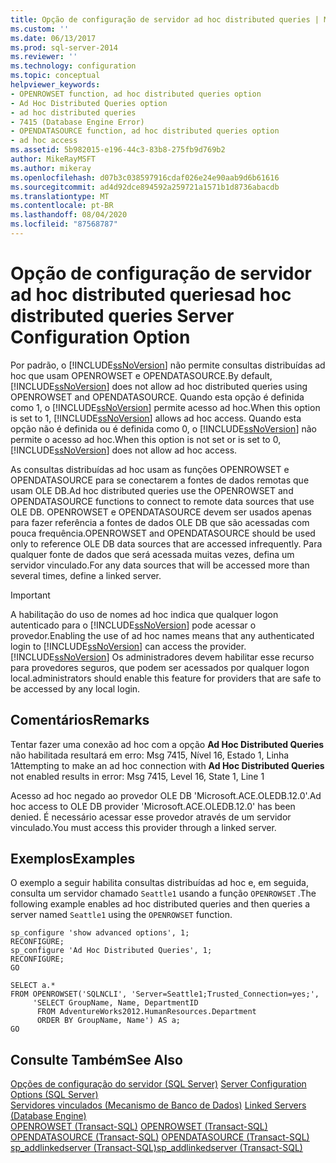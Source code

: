 ```yaml
---
title: Opção de configuração de servidor ad hoc distributed queries | Microsoft Docs
ms.custom: ''
ms.date: 06/13/2017
ms.prod: sql-server-2014
ms.reviewer: ''
ms.technology: configuration
ms.topic: conceptual
helpviewer_keywords:
- OPENROWSET function, ad hoc distributed queries option
- Ad Hoc Distributed Queries option
- ad hoc distributed queries
- 7415 (Database Engine Error)
- OPENDATASOURCE function, ad hoc distributed queries option
- ad hoc access
ms.assetid: 5b982015-e196-44c3-83b8-275fb9d769b2
author: MikeRayMSFT
ms.author: mikeray
ms.openlocfilehash: d07b3c038597916cdaf026e24e90aab9d6b61616
ms.sourcegitcommit: ad4d92dce894592a259721a1571b1d8736abacdb
ms.translationtype: MT
ms.contentlocale: pt-BR
ms.lasthandoff: 08/04/2020
ms.locfileid: "87568787"
---
```

# <a name="ad-hoc-distributed-queries-server-configuration-option"></a><span data-ttu-id="b47b8-102">Opção de configuração de servidor ad hoc distributed queries</span><span class="sxs-lookup"><span data-stu-id="b47b8-102">ad hoc distributed queries Server Configuration Option</span></span>
  <span data-ttu-id="b47b8-103">Por padrão, o [!INCLUDE[ssNoVersion](../../includes/ssnoversion-md.md)] não permite consultas distribuídas ad hoc que usam OPENROWSET e OPENDATASOURCE.</span><span class="sxs-lookup"><span data-stu-id="b47b8-103">By default, [!INCLUDE[ssNoVersion](../../includes/ssnoversion-md.md)] does not allow ad hoc distributed queries using OPENROWSET and OPENDATASOURCE.</span></span> <span data-ttu-id="b47b8-104">Quando esta opção é definida como 1, o [!INCLUDE[ssNoVersion](../../includes/ssnoversion-md.md)] permite acesso ad hoc.</span><span class="sxs-lookup"><span data-stu-id="b47b8-104">When this option is set to 1, [!INCLUDE[ssNoVersion](../../includes/ssnoversion-md.md)] allows ad hoc access.</span></span> <span data-ttu-id="b47b8-105">Quando esta opção não é definida ou é definida como 0, o [!INCLUDE[ssNoVersion](../../includes/ssnoversion-md.md)] não permite o acesso ad hoc.</span><span class="sxs-lookup"><span data-stu-id="b47b8-105">When this option is not set or is set to 0, [!INCLUDE[ssNoVersion](../../includes/ssnoversion-md.md)] does not allow ad hoc access.</span></span>  
  
 <span data-ttu-id="b47b8-106">As consultas distribuídas ad hoc usam as funções OPENROWSET e OPENDATASOURCE para se conectarem a fontes de dados remotas que usam OLE DB.</span><span class="sxs-lookup"><span data-stu-id="b47b8-106">Ad hoc distributed queries use the OPENROWSET and OPENDATASOURCE functions to connect to remote data sources that use OLE DB.</span></span> <span data-ttu-id="b47b8-107">OPENROWSET e OPENDATASOURCE devem ser usados apenas para fazer referência a fontes de dados OLE DB que são acessadas com pouca frequência.</span><span class="sxs-lookup"><span data-stu-id="b47b8-107">OPENROWSET and OPENDATASOURCE should be used only to reference OLE DB data sources that are accessed infrequently.</span></span> <span data-ttu-id="b47b8-108">Para qualquer fonte de dados que será acessada muitas vezes, defina um servidor vinculado.</span><span class="sxs-lookup"><span data-stu-id="b47b8-108">For any data sources that will be accessed more than several times, define a linked server.</span></span>  
  
> [!IMPORTANT]  
>  <span data-ttu-id="b47b8-109">A habilitação do uso de nomes ad hoc indica que qualquer logon autenticado para o [!INCLUDE[ssNoVersion](../../includes/ssnoversion-md.md)] pode acessar o provedor.</span><span class="sxs-lookup"><span data-stu-id="b47b8-109">Enabling the use of ad hoc names means that any authenticated login to [!INCLUDE[ssNoVersion](../../includes/ssnoversion-md.md)] can access the provider.</span></span> [!INCLUDE[ssNoVersion](../../includes/ssnoversion-md.md)] <span data-ttu-id="b47b8-110">Os administradores devem habilitar esse recurso para provedores seguros, que podem ser acessados por qualquer logon local.</span><span class="sxs-lookup"><span data-stu-id="b47b8-110">administrators should enable this feature for providers that are safe to be accessed by any local login.</span></span>  
  
## <a name="remarks"></a><span data-ttu-id="b47b8-111">Comentários</span><span class="sxs-lookup"><span data-stu-id="b47b8-111">Remarks</span></span>  
 <span data-ttu-id="b47b8-112">Tentar fazer uma conexão ad hoc com a opção **Ad Hoc Distributed Queries** não habilitada resultará em erro: Msg 7415, Nível 16, Estado 1, Linha 1</span><span class="sxs-lookup"><span data-stu-id="b47b8-112">Attempting to make an ad hoc connection with **Ad Hoc Distributed Queries** not enabled results in error: Msg 7415, Level 16, State 1, Line 1</span></span>  
  
 <span data-ttu-id="b47b8-113">Acesso ad hoc negado ao provedor OLE DB 'Microsoft.ACE.OLEDB.12.0'.</span><span class="sxs-lookup"><span data-stu-id="b47b8-113">Ad hoc access to OLE DB provider 'Microsoft.ACE.OLEDB.12.0' has been denied.</span></span> <span data-ttu-id="b47b8-114">É necessário acessar esse provedor através de um servidor vinculado.</span><span class="sxs-lookup"><span data-stu-id="b47b8-114">You must access this provider through a linked server.</span></span>  
  
## <a name="examples"></a><span data-ttu-id="b47b8-115">Exemplos</span><span class="sxs-lookup"><span data-stu-id="b47b8-115">Examples</span></span>  
 <span data-ttu-id="b47b8-116">O exemplo a seguir habilita consultas distribuídas ad hoc e, em seguida, consulta um servidor chamado `Seattle1` usando a função `OPENROWSET` .</span><span class="sxs-lookup"><span data-stu-id="b47b8-116">The following example enables ad hoc distributed queries and then queries a server named `Seattle1` using the `OPENROWSET` function.</span></span>  
  
```  
sp_configure 'show advanced options', 1;  
RECONFIGURE;  
sp_configure 'Ad Hoc Distributed Queries', 1;  
RECONFIGURE;  
GO  
  
SELECT a.*  
FROM OPENROWSET('SQLNCLI', 'Server=Seattle1;Trusted_Connection=yes;',  
     'SELECT GroupName, Name, DepartmentID  
      FROM AdventureWorks2012.HumanResources.Department  
      ORDER BY GroupName, Name') AS a;  
GO  
```  
  
## <a name="see-also"></a><span data-ttu-id="b47b8-117">Consulte Também</span><span class="sxs-lookup"><span data-stu-id="b47b8-117">See Also</span></span>  
 <span data-ttu-id="b47b8-118">[Opções de configuração do servidor &#40;SQL Server&#41;](server-configuration-options-sql-server.md) </span><span class="sxs-lookup"><span data-stu-id="b47b8-118">[Server Configuration Options &#40;SQL Server&#41;](server-configuration-options-sql-server.md) </span></span>  
 <span data-ttu-id="b47b8-119">[Servidores vinculados &#40;Mecanismo de Banco de Dados&#41;](../../relational-databases/linked-servers/linked-servers-database-engine.md) </span><span class="sxs-lookup"><span data-stu-id="b47b8-119">[Linked Servers &#40;Database Engine&#41;](../../relational-databases/linked-servers/linked-servers-database-engine.md) </span></span>  
 <span data-ttu-id="b47b8-120">[OPENROWSET &#40;Transact-SQL&#41;](/sql/t-sql/functions/openrowset-transact-sql) </span><span class="sxs-lookup"><span data-stu-id="b47b8-120">[OPENROWSET &#40;Transact-SQL&#41;](/sql/t-sql/functions/openrowset-transact-sql) </span></span>  
 <span data-ttu-id="b47b8-121">[OPENDATASOURCE &#40;Transact-SQL&#41;](/sql/t-sql/functions/opendatasource-transact-sql) </span><span class="sxs-lookup"><span data-stu-id="b47b8-121">[OPENDATASOURCE &#40;Transact-SQL&#41;](/sql/t-sql/functions/opendatasource-transact-sql) </span></span>  
 [<span data-ttu-id="b47b8-122">sp_addlinkedserver &#40;Transact-SQL&#41;</span><span class="sxs-lookup"><span data-stu-id="b47b8-122">sp_addlinkedserver &#40;Transact-SQL&#41;</span></span>](/sql/relational-databases/system-stored-procedures/sp-addlinkedserver-transact-sql)  
  
  
